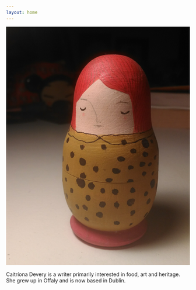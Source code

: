 ```yaml
---
layout: home
---
```


![Pint Caitríona](image/russian_doll.jpg "Caitríona Devery")

Caitríona Devery is a writer primarily interested in food, art and heritage. She grew up in Offaly and is now based in Dublin. 